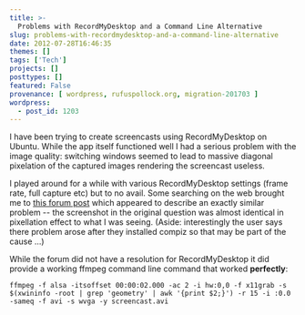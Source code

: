 ```yaml
---
title: >-
  Problems with RecordMyDesktop and a Command Line Alternative
slug: problems-with-recordmydesktop-and-a-command-line-alternative
date: 2012-07-28T16:46:35
themes: []
tags: ['Tech']
projects: []
posttypes: []
featured: False
provenance: [ wordpress, rufuspollock.org, migration-201703 ]
wordpress:
  - post_id: 1203
---
```


I have been trying to create screencasts using RecordMyDesktop on Ubuntu. While the app itself functioned well I had a serious problem with the image quality: switching windows seemed to lead to massive diagonal pixelation of the captured images rendering the screencast useless.

I played around for a while with various RecordMyDesktop settings (frame rate, full capture etc) but to no avail. Some searching on the web brought me to [this forum post](http://forums.pcpitstop.com/index.php?/topic/198340-gtk-record-my-desktop-pixelation/) which appeared to describe an exactly similar problem -- the screenshot in the original question was almost identical in pixellation effect to what I was seeing. (Aside: interestingly the user says there problem arose after they installed compiz so that may be part of the cause ...)

While the forum did not have a resolution for RecordMyDesktop it did provide a working ffmpeg command line command that worked **perfectly**:

    ffmpeg -f alsa -itsoffset 00:00:02.000 -ac 2 -i hw:0,0 -f x11grab -s $(xwininfo -root | grep 'geometry' | awk '{print $2;}') -r 15 -i :0.0 -sameq -f avi -s wvga -y screencast.avi

